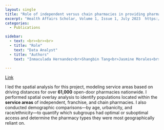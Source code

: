 ```yaml
---
layout: single
title: "Role of independent versus chain pharmacies in providing pharmacy access: a nationwide, individual-level geographic information systems analysis"
excerpt: "Health Affairs Scholar, Volume 1, Issue 1, July 2023  https://doi.org/10.1093/haschl/qxad003"
categories:
  - Publications

sidebar:
  - text: <br><br><br>
  - title: "Role"
    text: "Data Analyst"
  - title: "Authors"
    text: "Inmaculada Hernandez<br>Shangbin Tang<br>Jasmine Morales<br>Nico Gabriel<br>Nimish Patel<br>Walter S Mathis<br>Jingchuan Guo<br>Lucas A Berenbrok" 
  
---
```


<a href="https://academic.oup.com/healthaffairsscholar/article/1/1/qxad003/7203711" target="_blank"> Link</a>

I led the spatial analysis for this project, modeling service areas based on driving distances for over **61,000** open-door pharmacies nationwide. I performed spatial overlay analysis to identify populations located within the **service areas** of independent, franchise, and chain pharmacies. I also conducted demographic comparisons—by age, urbanicity, and race/ethnicity—to quantify which subgroups had optimal or suboptimal access and determine the pharmacy types they were most geographically reliant on.
